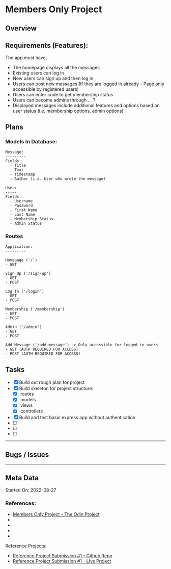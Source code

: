# Members Only Project

## Overview

## Requirements (Features):

The app must have:

- The homepage displays all the messages
- Existing users can log in
- New users can sign up and then log in
- Users can post new messages (If they are logged in already - Page only accessible by registered users)
- Users can enter code to get membership status
- Users can become admins through ... ?
- Displayed messages include additional features and options based on user status (i.e. membership options, admin options)


## Plans

### Models In Database:

```
Message:
---------
Fields:
  - Title
  - Text
  - Timestamp
  - Author (i.e. User who wrote the message)

User:
-----
Fields:
  - Username
  - Password 
  - First Name
  - Last Name
  - Membership Status
  - Admin Status
```

### Routes

```
Application:
---------

Homepage ('/')
- GET

Sign Up ('/sign-up')
- GET
- POST

Log In ('/login')
- GET
- POST

Membership ('/membership')
- GET
- POST

Admin ('/admin')
- GET
- POST

Add Message ('/add-message') -> Only accessible for logged in users
- GET (AUTH REQUIRED FOR ACCESS)
- POST (AUTH REQUIRED FOR ACCESS)

```


## Tasks

- [x] Build out rough plan for project
- [x] Build skeleton for project structure:
    - [x] routes
    - [x] models 
    - [x] views
    - [x] controllers 
    
- [x] Build and test basic express app without authentication
- [ ] 
- [ ] 
- [ ] 

---

## Bugs / Issues





---

## Meta Data

Started On: 2022-08-27

### References:

- [Members Only Project - The Odin Project](https://www.theodinproject.com/lessons/nodejs-members-only)
- []()
- []()
- []()
- []()

Reference Projects:
- [Reference Project Submission #1 - Github Repo](https://github.com/atifcppprogrammer/members-only)
- [Reference Project Submission #1 - Live Project](https://members-only-app-odin.herokuapp.com/)
